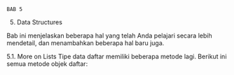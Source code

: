     BAB 5

5. Data Structures

Bab ini menjelaskan beberapa hal yang telah Anda pelajari secara lebih mendetail, dan menambahkan beberapa hal baru juga.

5.1. More on Lists
Tipe data daftar memiliki beberapa metode lagi.
Berikut ini semua metode objek daftar:
